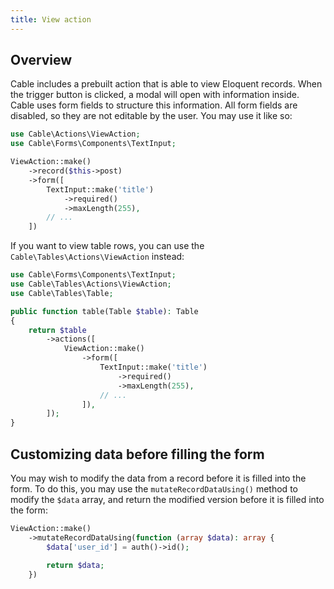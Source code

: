 ```yaml
---
title: View action
---
```


## Overview

Cable includes a prebuilt action that is able to view Eloquent records. When the trigger button is clicked, a modal will open with information inside. Cable uses form fields to structure this information. All form fields are disabled, so they are not editable by the user. You may use it like so:

```php
use Cable\Actions\ViewAction;
use Cable\Forms\Components\TextInput;

ViewAction::make()
    ->record($this->post)
    ->form([
        TextInput::make('title')
            ->required()
            ->maxLength(255),
        // ...
    ])
```

If you want to view table rows, you can use the `Cable\Tables\Actions\ViewAction` instead:

```php
use Cable\Forms\Components\TextInput;
use Cable\Tables\Actions\ViewAction;
use Cable\Tables\Table;

public function table(Table $table): Table
{
    return $table
        ->actions([
            ViewAction::make()
                ->form([
                    TextInput::make('title')
                        ->required()
                        ->maxLength(255),
                    // ...
                ]),
        ]);
}
```

## Customizing data before filling the form

You may wish to modify the data from a record before it is filled into the form. To do this, you may use the `mutateRecordDataUsing()` method to modify the `$data` array, and return the modified version before it is filled into the form:

```php
ViewAction::make()
    ->mutateRecordDataUsing(function (array $data): array {
        $data['user_id'] = auth()->id();

        return $data;
    })
```
